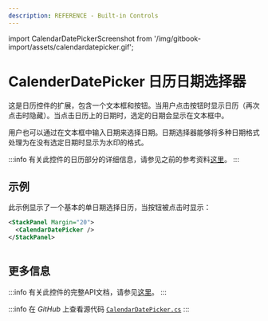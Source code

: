 ```yaml
---
description: REFERENCE - Built-in Controls
---
```


import CalendarDatePickerScreenshot from '/img/gitbook-import/assets/calendardatepicker.gif';

# CalenderDatePicker 日历日期选择器

这是日历控件的扩展，包含一个文本框和按钮。当用户点击按钮时显示日历（再次点击时隐藏）。当点击日历上的日期时，选定的日期会显示在文本框中。

用户也可以通过在文本框中输入日期来选择日期。日期选择器能够将多种日期格式处理为在没有选定日期时显示为水印的格式。

:::info
有关此控件的日历部分的详细信息，请参见之前的参考资料[这里](./)。
:::

## 示例

此示例显示了一个基本的单日期选择日历，当按钮被点击时显示：

```xml
<StackPanel Margin="20">
  <CalendarDatePicker />
</StackPanel>
```

<img src={CalendarDatePickerScreenshot} alt=""/>

## 更多信息

:::info
有关此控件的完整API文档，请参见[这里](https://api-docs.avaloniaui.net/docs/T_Avalonia_Controls_CalendarDatePicker)。
:::

:::info
在 _GitHub_ 上查看源代码 [`CalendarDatePicker.cs`](https://github.com/AvaloniaUI/Avalonia/blob/master/src/Avalonia.Controls/CalendarDatePicker/CalendarDatePicker.cs)
:::

